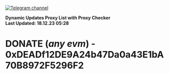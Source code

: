 [![Telegram channel](https://img.shields.io/endpoint?url=https://runkit.io/damiankrawczyk/telegram-badge/branches/master?url=https://t.me/n4z4v0d)](https://t.me/n4z4v0d) 

**Dynamic Updates Proxy List with Proxy Checker**  
**Last Updated: 18.12.23 05:28**

# DONATE (_any evm_) - 0xDEADf12DE9A24b47Da0a43E1bA70B8972F5296F2
